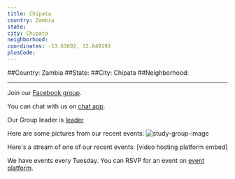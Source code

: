 ```yaml
---
title: Chipata
country: Zambia
state: 
city: Chipata
neighborhood: 
coordinates: -13.63692, 32.649193
plusCode:
---
```


##Country: Zambia
##State: 
##City: Chipata
##Neighborhood: 
*****
Join our [Facebook group](https://www.facebook.com/groups/free.code.camp.chipata).

You can chat with us on [chat app]().

Our Group leader is [leader]()

Here are some pictures from our recent events:
![study-group-image]()

Here's a stream of one of our recent events:
[video hosting platform embed]

We have events every Tuesday. You can RSVP for an event on [event platform]().
